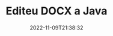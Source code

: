 ---
############################# Static ############################
layout: "auto-gen-editor"
date: 2022-11-09T21:38:32
draft: false
otherformats: doc docm dotx xls xlsx xlsm ppt pptx pptm mobi epub html mhtml txt xml csv rtf odt msg eml

############################# Head ############################
head_title: "Editor DOCX — Editeu DOCX a Java"
head_description: "Com editar DOCX a Java amb unes quantes línies de codi? Utilitzeu les API de processament de documents de GroupDocs per editar, actualitzar i desar més de 30 formats de fitxer."

############################# Header ############################
title: "Editeu DOCX a Java"
description: "Edició DOCX eficaç i robusta mitjançant GroupDocs.Editor del servidor per a les API Java, sense utilitzar cap programari com Microsoft o Open Office."
bg_image: "https://cms.admin.containerize.com/templates/aspose/App_Themes/V3/images/bg/header1.png"
bg_overlay: false
button:
    enable: true
    icon: "fas fa-arrow-down"
    label: "Baixeu la prova gratuïta"
    link: "https://downloads.groupdocs.com/editor/java"

############################# SubMenu ############################
submenu:
    enable: true

    left:
        img_alt: "GroupDocs.Editor for Java"
        image: "https://cms.admin.containerize.com/templates/groupdocs/images/product-logos/90x90-noborder/groupdocs-editor-java.png"
        product: "GroupDocs.Editor"
        platform: "Java"

    middle:
        button:

            # button loop
            - link: "https://apireference.groupdocs.com/editor/java"
              text: "Referència de l'API"

            # button loop
            - link: "https://github.com/groupdocs-editor"
              text: "Exemples de codi"

            # button loop
            - link: "https://products.groupdocs.app/editor/family"
              text: "Demos en directe"

            # button loop
            - link: "https://purchase.groupdocs.com/pricing/editor/java"
              text: "Preus"

    right:
        link_download: "https://downloads.groupdocs.com/editor"
        link_learn: "https://docs.groupdocs.com/editor/java"
        link_buy: "https://purchase.groupdocs.com"

############################# About ############################
about:
    enable: true
    title: "Sobre l'API GroupDocs.Editor for Java"
    content: |
        [GroupDocs.Editor for Java](/ca/editor/java/) API és una opció correcta per editar documents i presentacions de Microsoft Word, Excel, PowerPoint, Open Office. GroupDocs.Editor és una API autònoma adequada per a sistemes del costat del servidor i de fons on es requereix un alt rendiment. No depèn de cap programari com Microsoft o Open Office.

############################# Steps ############################
steps:
    enable: true
    title_left: "Passos per editar DOCX a Java"
    content_left: |
        [GroupDocs.Editor for Java](/ca/editor/java/) ofereix als desenvolupadors una manera senzilla i senzilla d'editar els fitxers DOCX utilitzant unes poques línies de codi.
        * Creeu una instància de la classe `Editor` amb la ruta o flux del fitxer obligatori i la classe `WordProcessingLoadOptions` opcional i carregueu el fitxer DOCX
        * Creeu i configureu la instància de classe `WordProcessingEditOptions` per al format de fitxer DOCX
        * Truqueu al mètode `Editor.Edit()` i obteniu el document DOCX en format HTML que es pugui editar fàcilment amb qualsevol editor WYSIWYG.
        * Truqueu al mètode `Editor.Save()` i deseu el fitxer editat DOCX mitjançant la classe `WordProcessingSaveOptions`

        
    title_right: "Requisits del sistema"
    content_right: |
        Es pot fer una edició bàsica de documents amb les API GroupDocs.Editor for Java implementant uns quants passos senzills. Les nostres API són compatibles amb totes les plataformes i sistemes operatius principals. Abans d'executar el codi següent, assegureu-vos que teniu els següents requisits previs instal·lats al vostre sistema.

        * Sistemes operatius: Microsoft Windows, Linux, MacOS
        * Entorns de desenvolupament: NetBeans, IntelliJ IDEA, Eclipse
        * Marcs: Java 7 (1.7) and above
        * Baixeu la darrera versió de GroupDocs.Editor for Java des de [Maven](https://repository.groupdocs.com/editor/)
        
    code: |        
        ```java
        // Load the DOCX file into Editor with the optional WordProcessingLoadOptions
        Editor editor = new Editor("source.docx", new WordProcessingLoadOptions());

        // Create and adjust the edit options
        WordProcessingEditOptions editOptions = new WordProcessingEditOptions();

        // Open input DOCX document for edit — obtain an intermediate document, that can be edited
        EditableDocument beforeEdit = editor.edit(editOptions);

        // Grab DOCX document content and associated resources from editable document
        string content = beforeEdit.getContent();

        // Send the content to WYSIWYG-editor, edit it there, and send edited content back to the server-side
        // This step simulates a such operation
        string updatedContent = content.replace("Subtitle", "Edited subtitle");

        // Grab edited content and resources from WYSIWYG-editor and create a new EditableDocument instance from it
        EditableDocument afterEdit = EditableDocument.fromMarkup(updatedContent, null);

        // Create a save options and select a desired output format
        WordProcessingSaveOptions saveOptions = new WordProcessingSaveOptions(WordProcessingFormats.Docx);

        // Save edited DOCX document to the file
        editor.save(afterEdit, "edited.docx", saveOptions);
        ```
        
############################# Demos ############################
demos:
    enable: true
    title: "DOCX Editor de demostracions en directe"
    content: |
        Editeu DOCX ara mateix visitant el lloc web [GroupDocs.Editor Live Demos](https://products.groupdocs.app/editor/family).
        La demostració en directe té els següents avantatges
        
############################# More Formats ############################
more_formats:
    enable: true
    title: "Altres editors compatibles"
    content: |
        També podeu editar altres formats de fitxer. Si us plau, consulteu la llista completa a continuació.


############################# Back to top ###############################
back_to_top:
    enable: true
---